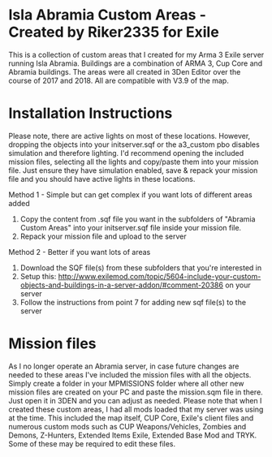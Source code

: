 # Isla Abramia Custom Areas - Created by Riker2335 for Exile

This is a collection of custom areas that I created for my Arma 3 Exile server running Isla Abramia. Buildings are a combination of ARMA 3, Cup Core and Abramia buildings. The areas were all created in 3Den Editor over the course of 2017 and 2018. All are compatible with V3.9 of the map.

# Installation Instructions
Please note, there are active lights on most of these locations. However, dropping the objects into your initserver.sqf or the a3_custom pbo disables simulation and therefore lighting. I'd recommend opening the included mission files, selecting all the lights and copy/paste them into your mission file. Just ensure they have simulation enabled, save & repack your mission file and you should have active lights in these locations.

Method 1 - Simple but can get complex if you want lots of different areas added
1. Copy the content from .sqf file you want in the subfolders of "Abramia Custom Areas" into your initserver.sqf file inside your mission file.
2. Repack your mission file and upload to the server

Method 2 - Better if you want lots of areas
1. Download the SQF file(s) from these subfolders that you're interested in
2. Setup this: http://www.exilemod.com/topic/5604-include-your-custom-objects-and-buildings-in-a-server-addon/#comment-20386 on your server
3. Follow the instructions from point 7 for adding new sqf file(s) to the server

# Mission files
As I no longer operate an Abramia server, in case future changes are needed to these areas I've included the mission files with all the objects. 
Simply create a folder in your MPMISSIONS folder where all other new mission files are created on your PC and paste the mission.sqm file in there. Just open it in 3DEN and you can adjust as needed.
Please note that when I created these custom areas, I had all mods loaded that my server was using at the time. This included the map itself, CUP Core, Exile's client files and numerous custom mods such as CUP Weapons/Vehicles, Zombies and Demons, Z-Hunters, Extended Items Exile, Extended Base Mod and TRYK. Some of these may be required to edit these files.
